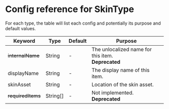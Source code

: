 # Config reference for SkinType

For each type, the table will list each config and potentially its purpose and default values.

| Keyword           | Type     | Default | Purpose                                               |
|-------------------|----------|---------|-------------------------------------------------------|
| ~~internalName~~  | String   | -       | The unlocalized name for this item.<br>**Deprecated** |
| displayName       | String   | -       | The display name of this item.                        |
| skinAsset         | String   | -       | Location of the skin asset.                           |
| ~~requiredItems~~ | String[] | -       | Not implemented.<br>**Deprecated**                    |